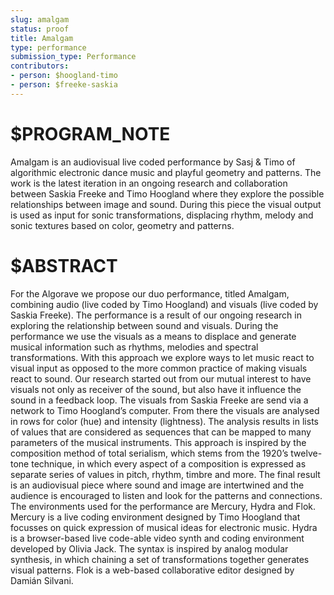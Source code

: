 ```yaml
---
slug: amalgam
status: proof
title: Amalgam
type: performance
submission_type: Performance
contributors:
- person: $hoogland-timo
- person: $freeke-saskia
---
```


# $PROGRAM_NOTE

Amalgam is an audiovisual live coded performance by Sasj & Timo of algorithmic electronic dance music and playful geometry and patterns. The work is the latest iteration in an ongoing research and collaboration between Saskia Freeke and Timo Hoogland where they explore the possible relationships between image and sound. During this piece the visual output is used as input for sonic transformations, displacing rhythm, melody and sonic textures based on color, geometry and patterns.

# $ABSTRACT

For the Algorave we propose our duo performance, titled Amalgam, combining audio (live coded by Timo Hoogland) and visuals (live coded by Saskia Freeke). The performance is a result of our ongoing research in exploring the relationship between sound and visuals. During the performance we use the visuals as a means to displace and generate musical information such as rhythms, melodies and spectral transformations. With this approach we explore ways to let music react to visual input as opposed to the more common practice of making visuals react to sound. Our research started out from our mutual interest to have visuals not only as receiver of the sound, but also have it influence the sound in a feedback loop. The visuals from Saskia Freeke are send via a network to Timo Hoogland’s computer. From there the visuals are analysed in rows for color (hue) and intensity (lightness). The analysis results in lists of values that are considered as sequences that can be mapped to many parameters of the musical instruments. This approach is inspired by the composition method of total serialism, which stems from the 1920’s twelve-tone technique, in which every aspect of a composition is expressed as separate series of values in pitch, rhythm, timbre and more. The final result is an audiovisual piece where sound and image are intertwined and the audience is encouraged to listen and look for the patterns and connections. The environments used for the performance are Mercury, Hydra and Flok. Mercury is a live coding environment designed by Timo Hoogland that focusses on quick expression of musical ideas for electronic music. Hydra is a browser-based live code-able video synth and coding environment developed by Olivia Jack. The syntax is inspired by analog modular synthesis, in which chaining a set of transformations together generates visual patterns. Flok is a web-based collaborative editor designed by Damián Silvani.
